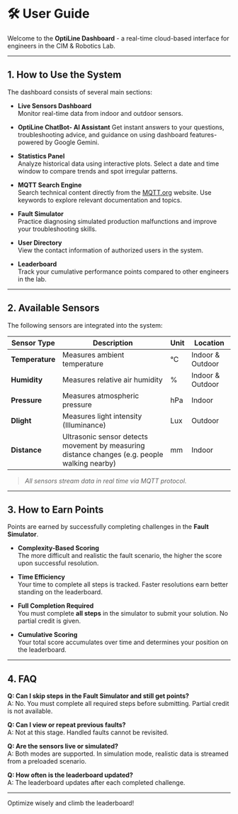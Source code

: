 # 🛠️ User Guide

Welcome to the **OptiLine Dashboard** - a real-time cloud-based interface for engineers in the CIM & Robotics Lab.

---

## 1. How to Use the System

The dashboard consists of several main sections:

- **Live Sensors Dashboard**  
  Monitor real-time data from indoor and outdoor sensors.

- **OptiLine ChatBot- AI Assistant**
  Get instant answers to your questions, troubleshooting advice, and guidance on using dashboard features- powered by Google Gemini.

- **Statistics Panel**  
  Analyze historical data using interactive plots. Select a date and time window to compare trends and spot irregular patterns.

- **MQTT Search Engine**  
  Search technical content directly from the [MQTT.org](https://mqtt.org) website. Use keywords to explore relevant documentation and topics.

- **Fault Simulator**  
  Practice diagnosing simulated production malfunctions and improve your troubleshooting skills.

- **User Directory**  
  View the contact information of authorized users in the system.

- **Leaderboard**  
  Track your cumulative performance points compared to other engineers in the lab.

---

## 2. Available Sensors

The following sensors are integrated into the system:

| Sensor Type               | Description                                                                 | Unit         | Location        |
|---------------------------|-----------------------------------------------------------------------------|--------------|-----------------|
| **Temperature**           | Measures ambient temperature                                                | °C           | Indoor & Outdoor|
| **Humidity**              | Measures relative air humidity                                              | %            | Indoor & Outdoor|
| **Pressure**              | Measures atmospheric pressure                                               | hPa          | Indoor          |
| **Dlight**             | Measures light intensity (Illuminance)                                         | Lux          | Outdoor         |
| **Distance** | Ultrasonic sensor detects movement by measuring distance changes (e.g. people walking nearby) | mm          | Indoor          |

> *All sensors stream data in real time via MQTT protocol.*

---

## 3. How to Earn Points

Points are earned by successfully completing challenges in the **Fault Simulator**.

- **Complexity-Based Scoring**  
  The more difficult and realistic the fault scenario, the higher the score upon successful resolution.

- **Time Efficiency**  
  Your time to complete all steps is tracked. Faster resolutions earn better standing on the leaderboard.

- **Full Completion Required**  
  You must complete **all steps** in the simulator to submit your solution. No partial credit is given.

- **Cumulative Scoring**  
  Your total score accumulates over time and determines your position on the leaderboard.

---

## 4. FAQ

**Q: Can I skip steps in the Fault Simulator and still get points?**  
A: No. You must complete all required steps before submitting. Partial credit is not available.

**Q: Can I view or repeat previous faults?**  
A: Not at this stage. Handled faults cannot be revisited.

**Q: Are the sensors live or simulated?**  
A: Both modes are supported. In simulation mode, realistic data is streamed from a preloaded scenario.

**Q: How often is the leaderboard updated?**  
A: The leaderboard updates after each completed challenge.

---

Optimize wisely and climb the leaderboard!

